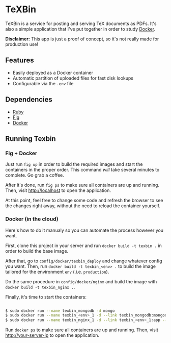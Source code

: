 # TeXBin

TeXBin is a service for posting and serving TeX documents as PDFs. It's also a
simple application that I've put together in order to study [Docker](http://docker.com).

**Disclaimer:** This app is just a proof of concept, so it's not really made
for production use!

## Features

* Easily deployed as a Docker container
* Automatic partition of uploaded files for fast disk lookups
* Configurable via the `.env` file

## Dependencies

* [Ruby](http://ruby-lang.org)
* [Fig](http://www.fig.sh)
* [Docker](http://docker.com)

## Running Texbin

### Fig + Docker

Just run `fig up` in order to build the required images and start the containers
in the proper order. This command *will* take several minutes to complete. Go
grab a coffee.

After it's done, run `fig ps` to make sure all containers are up and running.
Then, visit <http://localhost> to open the application.

At this point, feel free to change some code and refresh the browser to see
the changes right away, without the need to reload the container yourself.

### Docker (in the cloud)

Here's how to do it manualy so you can automate the process however you want.

First, clone this project in your server and run `docker build -t texbin .`
in order to build the base image.

After that, go to `config/docker/texbin_deploy` and change whatever config
you want. Then, run `docker build -t texbin_<env> .` to build the image
tailored for the environment `env` (.i.e. `production`).

Do the same procedure in `config/docker/nginx` and build the image with
`docker build -t texbin_nginx .`.

Finally, it's time to start the containers:

```bash

$ sudo docker run --name texbin_mongodb -d mongo
$ sudo docker run --name texbin_<env>_1 -d --link texbin_mongodb:mongodb texbin_prod
$ sudo docker run --name texbin_nginx_1 -d --link texbin_<env>_1:app --volumes-from texbin_<env>_1 -p 80:80 texbin_nginx
```

Run `docker ps` to make sure all containers are up and running. Then, visit
<http://your-server-ip> to open the application.
